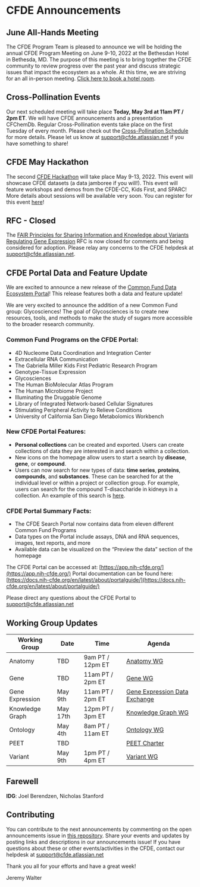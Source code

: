 # CFDE Announcements

## June All-Hands Meeting
The CFDE Program Team is pleased to announce we will be holding the annual CFDE Program Meeting on June 9-10, 2022 at the Bethesdan Hotel in Bethesda, MD. The purpose of this meeting is to bring together the CFDE community to review progress over the past year and discuss strategic issues that impact the ecosystem as a whole. At this time, we are striving for an all in-person meeting. [Click here to book a hotel room](https://www.hilton.com/en/book/reservation/deeplink/?ctyhocn=WASBAUP&groupCode=AH6&arrivaldate=2022-06-08&departuredate=2022-06-10&cid=OM,WW,HILTONLINK,EN,DirectLink&fromId=HILTONLINKDIRECT).

## Cross-Pollination Events
Our next scheduled meeting will take place **Today, May 3rd at 11am PT / 2pm ET**.  We will have CFDE announcements and a presentation CFChemDb. Regular Cross-Pollination events take place on the first Tuesday of every month. Please check out the  [Cross-Pollination Schedule](https://docs.google.com/spreadsheets/d/1hQAeOLkivUZZnwZ_KxfGw3neezMaWbrPk9nnFiKfQGA/edit?usp=sharing) for more details.  Please let us know at support@cfde.atlassian.net if you have something to share!

## CFDE May Hackathon
The second [CFDE Hackathon](http://ivory.idyll.org/blog/2022-feb-hackathon.html) will take place May 9-13, 2022. This event will showcase CFDE datasets (a data jamboree if you will!). This event will feature workshops and demos from the CFDE-CC, Kids First, and SPARC! More details about sessions will be available very soon. You can register for this event [here](https://www.nih-cfde.org/events/may-2022-hackathon/)!

## RFC - Closed
The [FAIR Principles for Sharing Information and Knowledge about Variants Regulating Gene Expression](https://docs.google.com/document/d/1p5wsaf2pLr6WZWQX8v2sqHCnu14S8riU/edit) RFC is now closed for comments and being considered for adoption. Please relay any concerns to the CFDE helpdesk at [support@cfde.atlassian.net](mailto:support@cfde.atlassian.net).

## CFDE Portal Data and Feature Update

We are excited to announce a new release of the [Common Fund Data Ecosystem Portal](https://app.nih-cfde.org/)! This release features both a data and feature update!

We are very excited to announce the addition of a new Common Fund group: Glycosciences! The goal of Glycosciences is to create new resources, tools, and methods to make the study of sugars more accessible to the broader research community.

### Common Fund Programs on the CFDE Portal:

- 4D Nucleome Data Coordination and Integration Center
- Extracellular RNA Communication
- The Gabriella Miller Kids First Pediatric Research Program
- Genotype-Tissue Expression
- Glycosciences
- The Human BioMolecular Atlas Program
- The Human Microbiome Project
- Illuminating the Druggable Genome
- Library of Integrated Network-based Cellular Signatures
- Stimulating Peripheral Activity to Relieve Conditions
- University of California San Diego Metabolomics Workbench

### New CFDE Portal Features:

- **Personal collections** can be created and exported. Users can create collections of data they are interested in and search within a collection.
- New icons on the homepage allow users to start a search by **disease**, **gene**, or **compound**.
- Users can now search for new types of data: **time series**, **proteins**, **compounds**, and **substances**. These can be searched for at the individual level or within a project or collection group. For example, users can search for the compound T-disaccharide in kidneys in a collection. An example of this search is [here](https://app.nih-cfde.org/chaise/recordset/#1/CFDE:collection/*::facets::N4IghgdgJiBcDaoDOB7ArgJwMYFM6JFU1wGscBPOEAZQH0sUMdaAzMLAFxAF8AaUAJYQARumj4QAYQBiAEQCiIXiAZNW7DrUhgOKALbl6jZm06sylALp9Q6DqLTiEUuYuWqTGrRB37D23QNzChBrZQgBGEt3AAsUAVwkfAAmAAYAdjDkdGw8BGziHAsqOgAHNGEsGJw9dU4efhAhByd4FwUlEHLK6trTTQY9UrEoWm6qmrrNFmKskDsWmGcZDuVx3qmjIZGt4cdRmZCwkAio2PjE-AAWAGYARjuANmtrIA@sort(combined_fact,nid)).

### CFDE Portal Summary Facts:

- The CFDE Search Portal now contains data from eleven different Common Fund Programs
- Data types on the Portal include assays, DNA and RNA sequences, images, text reports, and more
- Available data can be visualized on the “Preview the data” section of the homepage

The CFDE Portal can be accessed at: [https://app.nih-cfde.org/](https://app.nih-cfde.org/)
Portal documentation can be found here: [https://docs.nih-cfde.org/en/latest/about/portalguide/](https://docs.nih-cfde.org/en/latest/about/portalguide/) 

Please direct any questions about the CFDE Portal to [support@cfde.atlassian.net](mailto:support@cfde.atlassian.net)

## Working Group Updates

| Working Group | Date | Time | Agenda |
| ----------------- | ----- | ----- | --------- | 
Anatomy | TBD | 9am PT / 12pm ET | [Anatomy WG](https://docs.google.com/document/d/1K5L9WllqaABbr4MGO21ogDELyvtpVrD31wbvSNhx6ys/edit?usp=sharing)
Gene | TBD | 11am PT / 2pm ET | [Gene WG](https://drive.google.com/file/d/18QXDCFkHTVF2LTvab-wz9CprHxegP6VU/view) |
Gene Expression | May 9th | 11am PT / 2pm ET | [Gene Expression Data Exchange](https://docs.google.com/document/d/1XVe7qPOOvADdxXI3m4pIwhKYf0qUxcYUMUz2vTdDL8I/edit) |
Knowledge Graph | May 17th | 12pm PT / 3pm ET | [Knowledge Graph WG](https://docs.google.com/document/d/1WvpkLxWPW0XxZsam6jEJeEUQr2sQ0EWC/edit?usp=sharing&ouid=111367545760360703840&rtpof=true&sd=true)
Ontology | May 4th | 8am PT / 11am ET | [Ontology WG](https://docs.google.com/document/d/1VoHHBeWfol6XNJa3kzOnOFuTaIrcLYbqKYQcOnj1oh4/edit?usp=sharing) |
PEET | TBD | | [PEET Charter](https://docs.google.com/document/d/1mtAlTCu6S-9kQ-7sIp7LHIXbDpi6rFT105Eh5ICeT2w/edit) |
Variant | May 9th | 1pm PT / 4pm ET | [Variant WG](https://docs.google.com/document/d/1c3bxCKCRTWtvZopSLOT2iZsetylKtqdilfF1hB1thFQ/edit)

## Farewell
**IDG**: Joel Berendzen, Nicholas Stanford

## Contributing
You can contribute to the next announcements by commenting on the open announcements issue in [this repository](https://github.com/nih-cfde/announcements/issues). Share your events and updates by posting links and descriptions in our announcements issue! If you have questions about these or other events/activities in the CFDE, contact our helpdesk at support@cfde.atlassian.net

Thank you all for your efforts and have a great week!

Jeremy Walter

